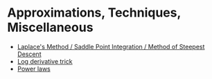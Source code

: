 # Approximations, Techniques, Miscellaneous

- [Laplace's Method / Saddle Point Integration / Method of Steepest Descent](random/laplaces_method.md)
- [Log derivative trick](random/log_derivative_trick.md)
- [Power laws](random/power_laws.md)